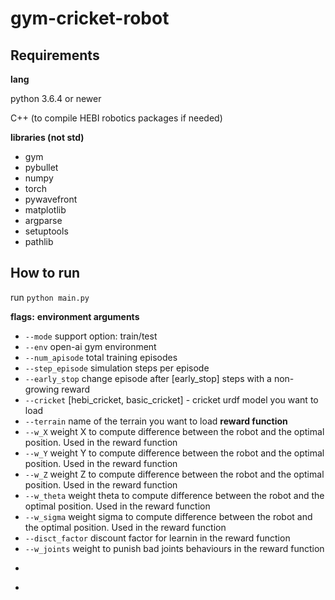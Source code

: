 # gym-cricket-robot

## Requirements
<b>lang</b>
 
python 3.6.4 or newer

C++ (to compile HEBI robotics packages if needed)

<b>libraries (not std)</b>
 * gym
 * pybullet
 * numpy
 * torch 
 * pywavefront
 * matplotlib
 * argparse
 * setuptools
 * pathlib
 
## How to run
run ```python main.py```

**flags:**
**environment arguments**
 * ```--mode``` support option: train/test
 * ```--env``` open-ai gym environment
 * ```--num_apisode``` total training episodes
 * ```--step_episode``` simulation steps per episode
 * ```--early_stop``` change episode after [early_stop] steps with a non-growing reward
 * ```--cricket``` [hebi_cricket, basic_cricket] - cricket urdf model you want to load
 * ```--terrain``` name of the terrain you want to load 
**reward function**
 * ```--w_X``` weight X to compute difference between the robot and the optimal position. Used in the reward function
 * ```--w_Y``` weight Y to compute difference between the robot and the optimal position. Used in the reward function
 * ```--w_Z``` weight Z to compute difference between the robot and the optimal position. Used in the reward function
 * ```--w_theta``` weight theta to compute difference between the robot and the optimal position. Used in the reward function
 * ```--w_sigma``` weight sigma to compute difference between the robot and the optimal position. Used in the reward function
 * ```--disct_factor``` discount factor for learnin in the reward function
 * ```--w_joints``` weight to punish bad joints behaviours in the reward function
 * ```--
 * ```--
